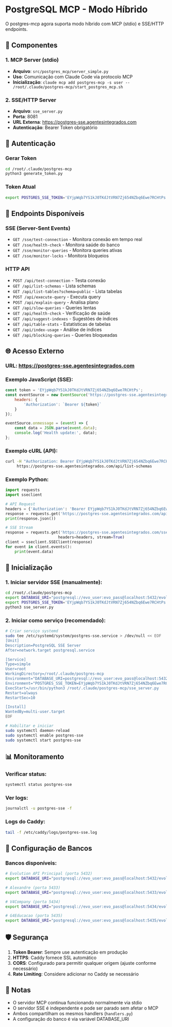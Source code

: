 # PostgreSQL MCP - Modo Híbrido

O postgres-mcp agora suporta modo híbrido com MCP (stdio) e SSE/HTTP endpoints.

## 🚀 Componentes

### 1. MCP Server (stdio)
- **Arquivo**: `src/postgres_mcp/server_simple.py`
- **Uso**: Comunicação com Claude Code via protocolo MCP
- **Inicialização**: `claude mcp add postgres-mcp -s user -- /root/.claude/postgres-mcp/start_postgres_mcp.sh`

### 2. SSE/HTTP Server
- **Arquivo**: `sse_server.py`
- **Porta**: 8081
- **URL Externa**: https://postgres-sse.agentesintegrados.com
- **Autenticação**: Bearer Token obrigatório

## 🔐 Autenticação

### Gerar Token
```bash
cd /root/.claude/postgres-mcp
python3 generate_token.py
```

### Token Atual
```bash
export POSTGRES_SSE_TOKEN='EYjpWqb7YS1kJ0TKdJtVRN7Zj654NZbq6Ewe7RCHtPs'
```

## 📡 Endpoints Disponíveis

### SSE (Server-Sent Events)
- `GET /sse/test-connection` - Monitora conexão em tempo real
- `GET /sse/health-check` - Monitora saúde do banco
- `GET /sse/monitor-queries` - Monitora queries ativas
- `GET /sse/monitor-locks` - Monitora bloqueios

### HTTP API
- `POST /api/test-connection` - Testa conexão
- `GET /api/list-schemas` - Lista schemas
- `GET /api/list-tables?schema=public` - Lista tabelas
- `POST /api/execute-query` - Executa query
- `POST /api/explain-query` - Analisa plano
- `GET /api/slow-queries` - Queries lentas
- `GET /api/health-check` - Verificação de saúde
- `GET /api/suggest-indexes` - Sugestões de índices
- `GET /api/table-stats` - Estatísticas de tabelas
- `GET /api/index-usage` - Análise de índices
- `GET /api/blocking-queries` - Queries bloqueadas

## 🌐 Acesso Externo

### URL: https://postgres-sse.agentesintegrados.com

### Exemplo JavaScript (SSE):
```javascript
const token = 'EYjpWqb7YS1kJ0TKdJtVRN7Zj654NZbq6Ewe7RCHtPs';
const eventSource = new EventSource('https://postgres-sse.agentesintegrados.com/sse/health-check', {
    headers: {
        'Authorization': `Bearer ${token}`
    }
});

eventSource.onmessage = (event) => {
    const data = JSON.parse(event.data);
    console.log('Health update:', data);
};
```

### Exemplo cURL (API):
```bash
curl -H "Authorization: Bearer EYjpWqb7YS1kJ0TKdJtVRN7Zj654NZbq6Ewe7RCHtPs" \
     https://postgres-sse.agentesintegrados.com/api/list-schemas
```

### Exemplo Python:
```python
import requests
import sseclient

# API Request
headers = {'Authorization': 'Bearer EYjpWqb7YS1kJ0TKdJtVRN7Zj654NZbq6Ewe7RCHtPs'}
response = requests.get('https://postgres-sse.agentesintegrados.com/api/health-check', headers=headers)
print(response.json())

# SSE Stream
response = requests.get('https://postgres-sse.agentesintegrados.com/sse/monitor-queries', 
                       headers=headers, stream=True)
client = sseclient.SSEClient(response)
for event in client.events():
    print(event.data)
```

## 🚀 Inicialização

### 1. Iniciar servidor SSE (manualmente):
```bash
cd /root/.claude/postgres-mcp
export DATABASE_URI="postgresql://evo_user:evo_pass@localhost:5432/evolution_db"
export POSTGRES_SSE_TOKEN='EYjpWqb7YS1kJ0TKdJtVRN7Zj654NZbq6Ewe7RCHtPs'
python3 sse_server.py
```

### 2. Iniciar como serviço (recomendado):
```bash
# Criar serviço systemd
sudo tee /etc/systemd/system/postgres-sse.service > /dev/null << EOF
[Unit]
Description=PostgreSQL SSE Server
After=network.target postgresql.service

[Service]
Type=simple
User=root
WorkingDirectory=/root/.claude/postgres-mcp
Environment="DATABASE_URI=postgresql://evo_user:evo_pass@localhost:5432/evolution_db"
Environment="POSTGRES_SSE_TOKEN=EYjpWqb7YS1kJ0TKdJtVRN7Zj654NZbq6Ewe7RCHtPs"
ExecStart=/usr/bin/python3 /root/.claude/postgres-mcp/sse_server.py
Restart=always
RestartSec=10

[Install]
WantedBy=multi-user.target
EOF

# Habilitar e iniciar
sudo systemctl daemon-reload
sudo systemctl enable postgres-sse
sudo systemctl start postgres-sse
```

## 📊 Monitoramento

### Verificar status:
```bash
systemctl status postgres-sse
```

### Ver logs:
```bash
journalctl -u postgres-sse -f
```

### Logs do Caddy:
```bash
tail -f /etc/caddy/logs/postgres-sse.log
```

## 🔧 Configuração de Bancos

### Bancos disponíveis:
```bash
# Evolution API Principal (porta 5432)
export DATABASE_URI="postgresql://evo_user:evo_pass@localhost:5432/evolution_db"

# Alexandre (porta 5433)
export DATABASE_URI="postgresql://evo_user:evo_pass@localhost:5433/evolution_db"

# V4Company (porta 5434)
export DATABASE_URI="postgresql://evo_user:evo_pass@localhost:5434/evolution_db"

# G4Educacao (porta 5435)
export DATABASE_URI="postgresql://evo_user:evo_pass@localhost:5435/evolution_db"
```

## 🛡️ Segurança

1. **Token Bearer**: Sempre use autenticação em produção
2. **HTTPS**: Caddy fornece SSL automático
3. **CORS**: Configurado para permitir qualquer origem (ajuste conforme necessário)
4. **Rate Limiting**: Considere adicionar no Caddy se necessário

## 📝 Notas

- O servidor MCP continua funcionando normalmente via stdio
- O servidor SSE é independente e pode ser parado sem afetar o MCP
- Ambos compartilham os mesmos handlers (`handlers.py`)
- A configuração do banco é via variável DATABASE_URI